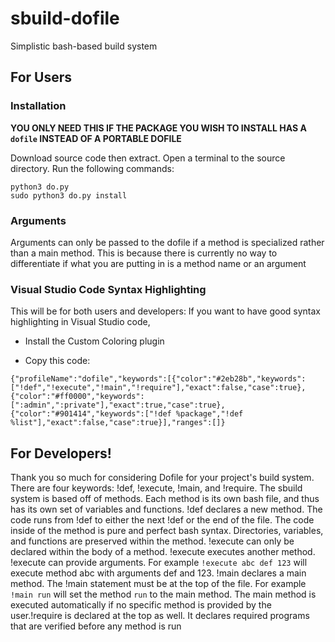 # sbuild-dofile
Simplistic bash-based build system

## For Users

### Installation

**YOU ONLY NEED THIS IF THE PACKAGE YOU WISH TO INSTALL HAS A `dofile` INSTEAD OF A PORTABLE DOFILE**

Download source code then extract. Open a terminal to the source directory. Run the following commands:

```
python3 do.py
sudo python3 do.py install
```
### Arguments
Arguments can only be passed to the dofile if a method is specialized rather than a main method. This is because there is currently no way to differentiate if what you are putting in is a method name or an argument

### Visual Studio Code Syntax Highlighting
This will be for both users and developers: If you want to have good syntax highlighting in Visual Studio code,

- Install the Custom Coloring plugin

- Copy this code:

```{"profileName":"dofile","keywords":[{"color":"#2eb28b","keywords":["!def","!execute","!main","!require"],"exact":false,"case":true},{"color":"#ff0000","keywords":[":admin",":private"],"exact":true,"case":true},{"color":"#901414","keywords":["!def %package","!def %list"],"exact":false,"case":true}],"ranges":[]}```

## For Developers!

Thank you so much for considering Dofile for your project's build system. There are four keywords: !def, !execute, !main, and !require. The sbuild system is based off of methods. Each method is its own bash file, and thus has its own set of variables and functions. !def declares a new method. The code runs from !def to either the next !def or the end of the file. The code inside of the method is pure and perfect bash syntax. Directories, variables, and functions are preserved within the method. !execute can only be declared within the body of a method. !execute executes another method. !execute can provide arguments. For example `!execute abc def 123` will execute method abc with arguments def and 123. !main declares a main method. The !main statement must be at the top of the file. For example `!main run` will set the method `run` to the main method. The main method is executed automatically if no specific method is provided by the user.!require is declared at the top as well. It declares required programs that are verified before any method is run
